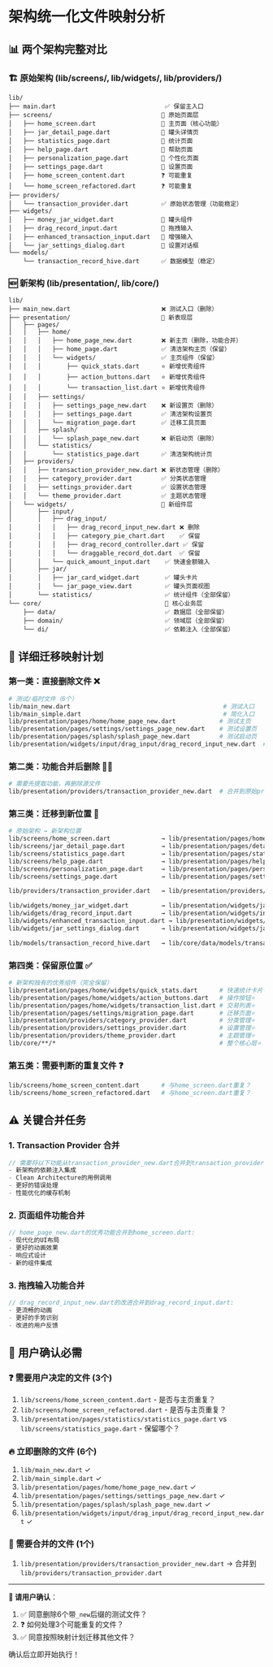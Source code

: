 # 架构统一化文件映射分析

## 📊 **两个架构完整对比**

### 🏗️ **原始架构** (lib/screens/, lib/widgets/, lib/providers/)
```
lib/
├── main.dart                              ✅ 保留主入口
├── screens/                              📁 原始页面层
│   ├── home_screen.dart                  🔄 主页面（核心功能）
│   ├── jar_detail_page.dart              🔄 罐头详情页
│   ├── statistics_page.dart              🔄 统计页面
│   ├── help_page.dart                    🔄 帮助页面
│   ├── personalization_page.dart         🔄 个性化页面
│   ├── settings_page.dart                🔄 设置页面
│   ├── home_screen_content.dart          ❓ 可能重复
│   └── home_screen_refactored.dart       ❓ 可能重复
├── providers/
│   └── transaction_provider.dart         ✅ 原始状态管理（功能稳定）
├── widgets/
│   ├── money_jar_widget.dart             🔄 罐头组件
│   ├── drag_record_input.dart            🔄 拖拽输入
│   ├── enhanced_transaction_input.dart   🔄 增强输入
│   └── jar_settings_dialog.dart          🔄 设置对话框
└── models/
    └── transaction_record_hive.dart      ✅ 数据模型（稳定）
```

### 🆕 **新架构** (lib/presentation/, lib/core/)
```
lib/
├── main_new.dart                         ❌ 测试入口（删除）
├── presentation/                         📁 新表现层
│   ├── pages/
│   │   ├── home/
│   │   │   ├── home_page_new.dart        ❌ 新主页（删除，功能合并）
│   │   │   ├── home_page.dart            ✅ 清洁架构主页（保留）
│   │   │   └── widgets/                  ✅ 主页组件（保留）
│   │   │       ├── quick_stats.dart      ⭐ 新增优秀组件
│   │   │       ├── action_buttons.dart   ⭐ 新增优秀组件
│   │   │       └── transaction_list.dart ⭐ 新增优秀组件
│   │   ├── settings/
│   │   │   ├── settings_page_new.dart    ❌ 新设置页（删除）
│   │   │   ├── settings_page.dart        ✅ 清洁架构设置页
│   │   │   └── migration_page.dart       ✅ 迁移工具页面
│   │   ├── splash/
│   │   │   └── splash_page_new.dart      ❌ 新启动页（删除）
│   │   └── statistics/
│   │       └── statistics_page.dart      ✅ 清洁架构统计页
│   ├── providers/
│   │   ├── transaction_provider_new.dart ❌ 新状态管理（删除）
│   │   ├── category_provider.dart        ✅ 分类状态管理
│   │   ├── settings_provider.dart        ✅ 设置状态管理
│   │   └── theme_provider.dart           ✅ 主题状态管理
│   └── widgets/                          📁 新组件层
│       ├── input/
│       │   ├── drag_input/
│       │   │   ├── drag_record_input_new.dart ❌ 删除
│       │   │   ├── category_pie_chart.dart    ✅ 保留
│       │   │   ├── drag_record_controller.dart ✅ 保留
│       │   │   └── draggable_record_dot.dart  ✅ 保留
│       │   └── quick_amount_input.dart    ✅ 快速金额输入
│       ├── jar/
│       │   ├── jar_card_widget.dart       ✅ 罐头卡片
│       │   └── jar_page_view.dart         ✅ 罐头页面视图
│       └── statistics/                    ✅ 统计组件（全部保留）
└── core/                                  📁 核心业务层
    ├── data/                              ✅ 数据层（全部保留）
    ├── domain/                            ✅ 领域层（全部保留）
    └── di/                                ✅ 依赖注入（全部保留）
```

## 🎯 **详细迁移映射计划**

### 第一类：直接删除文件 ❌
```bash
# 测试/临时文件（6个）
lib/main_new.dart                                          # 测试入口
lib/main_simple.dart                                       # 简化入口
lib/presentation/pages/home/home_page_new.dart            # 测试主页
lib/presentation/pages/settings/settings_page_new.dart    # 测试设置页
lib/presentation/pages/splash/splash_page_new.dart        # 测试启动页
lib/presentation/widgets/input/drag_input/drag_record_input_new.dart  # 测试拖拽输入
```

### 第二类：功能合并后删除 🔄❌
```bash
# 需要先提取功能，再删除源文件
lib/presentation/providers/transaction_provider_new.dart  # 合并到原始provider后删除
```

### 第三类：迁移到新位置 🔄
```bash
# 原始架构 → 新架构位置
lib/screens/home_screen.dart              → lib/presentation/pages/home/home_screen.dart
lib/screens/jar_detail_page.dart          → lib/presentation/pages/detail/jar_detail_page.dart
lib/screens/statistics_page.dart          → lib/presentation/pages/statistics/statistics_page.dart (合并)
lib/screens/help_page.dart                → lib/presentation/pages/help/help_page.dart
lib/screens/personalization_page.dart     → lib/presentation/pages/personalization/personalization_page.dart
lib/screens/settings_page.dart            → lib/presentation/pages/settings/settings_page.dart (合并)

lib/providers/transaction_provider.dart   → lib/presentation/providers/transaction_provider.dart

lib/widgets/money_jar_widget.dart         → lib/presentation/widgets/jar/money_jar_widget.dart
lib/widgets/drag_record_input.dart        → lib/presentation/widgets/input/drag_record_input.dart
lib/widgets/enhanced_transaction_input.dart → lib/presentation/widgets/input/transaction_input.dart
lib/widgets/jar_settings_dialog.dart      → lib/presentation/widgets/jar/jar_settings_dialog.dart

lib/models/transaction_record_hive.dart   → lib/core/data/models/transaction_model.dart
```

### 第四类：保留原位置 ✅
```bash
# 新架构独有的优秀组件（完全保留）
lib/presentation/pages/home/widgets/quick_stats.dart      # 快速统计卡片⭐
lib/presentation/pages/home/widgets/action_buttons.dart   # 操作按钮⭐
lib/presentation/pages/home/widgets/transaction_list.dart # 交易列表⭐
lib/presentation/pages/settings/migration_page.dart       # 迁移页面⭐
lib/presentation/providers/category_provider.dart         # 分类管理⭐
lib/presentation/providers/settings_provider.dart         # 设置管理⭐
lib/presentation/providers/theme_provider.dart            # 主题管理⭐
lib/core/**/*                                             # 整个核心层⭐
```

### 第五类：需要判断的重复文件 ❓
```bash
lib/screens/home_screen_content.dart      # 与home_screen.dart重复？
lib/screens/home_screen_refactored.dart   # 与home_screen.dart重复？
```

## ⚠️ **关键合并任务**

### 1. Transaction Provider 合并
```dart
// 需要将以下功能从transaction_provider_new.dart合并到transaction_provider.dart:
- 新架构的依赖注入集成
- Clean Architecture的用例调用
- 更好的错误处理
- 性能优化的缓存机制
```

### 2. 页面组件功能合并
```dart
// home_page_new.dart的优秀功能合并到home_screen.dart:
- 现代化的UI布局
- 更好的动画效果
- 响应式设计
- 新的组件集成
```

### 3. 拖拽输入功能合并
```dart
// drag_record_input_new.dart的改进合并到drag_record_input.dart:
- 更流畅的动画
- 更好的手势识别
- 改进的用户反馈
```

## 🚨 **用户确认必需**

### ❓ **需要用户决定的文件** (3个)
1. `lib/screens/home_screen_content.dart` - 是否与主页重复？
2. `lib/screens/home_screen_refactored.dart` - 是否与主页重复？
3. `lib/presentation/pages/statistics/statistics_page.dart` vs `lib/screens/statistics_page.dart` - 保留哪个？

### 🔥 **立即删除的文件** (6个)
1. `lib/main_new.dart` ✓
2. `lib/main_simple.dart` ✓
3. `lib/presentation/pages/home/home_page_new.dart` ✓
4. `lib/presentation/pages/settings/settings_page_new.dart` ✓
5. `lib/presentation/pages/splash/splash_page_new.dart` ✓
6. `lib/presentation/widgets/input/drag_input/drag_record_input_new.dart` ✓

### 🔄 **需要合并的文件** (1个)
1. `lib/presentation/providers/transaction_provider_new.dart` → 合并到 `lib/providers/transaction_provider.dart`

---

**🎯 请用户确认**：
1. ✅ 同意删除6个带`_new`后缀的测试文件？
2. ❓ 如何处理3个可能重复的文件？
3. ✅ 同意按照映射计划迁移其他文件？

确认后立即开始执行！
